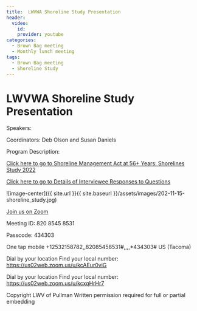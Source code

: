 ```yaml
---
title:  LWVWA Shoreline Study Presentation
header: 
  video: 
    id:  
    provider: youtube
categories:
  - Brown Bag meeting
  - Monthly lunch meeting
tags:
  - Brown Bag meeting
  - Shoreline Study
---
```


# LWVWA Shoreline Study Presentation

Speakers:

Coordinators: Deb Olson and Susan Daniels

Program Description: 

[Click here to go to Shoreline Management Act at 56+ Years: Shorelines Study 2022](https://lwvwa.org/resources/Documents/Studies/Shorelines/Final%20Study%20pdf%202.pdf)

[Click here to go to Details of Interviewee Responses to Questions](https://lwvwa.org/resources/Documents/Studies/Shorelines/2_Summary%20of%20Responses%20Table[15879].pdf)
 

![image-center]({{ site.url }}{{ site.baseurl }}/assets/images/202-11-15-shoreline_study.jpg)

[Join us on Zoom](https://us02web.zoom.us/j/82085458531?pwd=WGtwUmlNQ3JlZ25lS3pIcENYNllGdz09)

Meeting ID: 820 8545 8531

Passcode: 434303

One tap mobile
+12532158782,,82085458531#,,,,*434303# US (Tacoma)

Dial by your location
Find your local number: https://us02web.zoom.us/u/kcAEur0viG



Dial by your location
Find your local number: https://us02web.zoom.us/u/kcxqHrHr7

Copyright LWV of Pullman
Written permission required for full or partial embedding

<!---change the title to whatever you want the post to be titled
change the ID out to the end of the youtube link https://youtu.be/r61ARK4Qv9c -->
